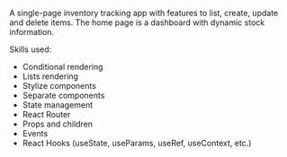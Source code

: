 A single-page inventory tracking app with features to list, create, update and delete items. The home page is a dashboard with dynamic stock information.

Skills used:
- Conditional rendering
- Lists rendering
- Stylize components
- Separate components
- State management
- React Router
- Props and children
- Events
- React Hooks (useState, useParams, useRef, useContext, etc.)
